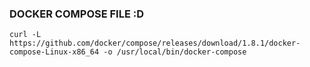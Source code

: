 ### DOCKER COMPOSE FILE :D
````curl -L https://github.com/docker/compose/releases/download/1.8.1/docker-compose-Linux-x86_64 -o /usr/local/bin/docker-compose````
